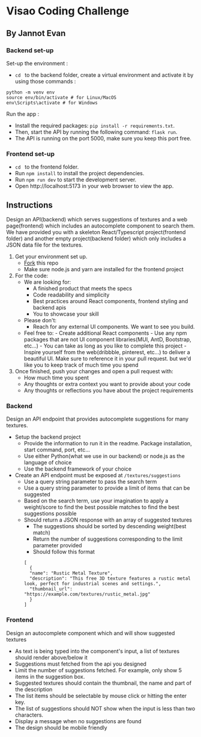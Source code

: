 # Visao Coding Challenge

## By Jannot Evan

### Backend set-up

Set-up the environment :

- `cd ` to the backend folder, create a virtual environment and activate it by using those commands :

```
python -m venv env
source env/bin/activate # for Linux/MacOS
env\Scripts\activate # for Windows
```

Run the app :

- Install the required packages: `pip install -r requirements.txt`.
- Then, start the API by running the following command: `flask run`.
- The API is running on the port 5000, make sure you keep this port free.

### Frontend set-up

- `cd ` to the frontend folder.
- Run `npm install` to install the project dependencies.
- Run `npm run dev` to start the development server.
- Open http://localhost:5173 in your web browser to view the app.

## Instructions

Design an API(backend) which serves suggestions of textures and a web page(frontend)
which includes an autocomplete component to search them.
We have provided you with a skeleton React/Typescript project(frontend folder)
and another empty project(backend folder) which only includes a JSON data file for the textures.

1. Get your environment set up.
   - [Fork](https://docs.github.com/en/get-started/quickstart/fork-a-repo) this repo
   - Make sure node.js and yarn are installed for the frontend project
2. For the code:
   - We are looking for:
     - A finished product that meets the specs
     - Code readability and simplicity
     - Best practices around React components, frontend styling and backend apis
     - You to showcase your skill
   - Please don't:
     - Reach for any external UI components. We want to see you build.
   - Feel free to: - Create additional React components - Use any npm packages that are not UI component libraries(MUI, AntD, Bootstrap, etc...) - You can take as long as you like to complete this project - Inspire yourself from the web(dribbble, pinterest, etc...) to deliver a beautiful UI.
     Make sure to reference it in your pull request.
     but we'd like you to keep track of much time you spend
3. Once finished, push your changes and open a pull request with:
   - How much time you spent
   - Any thoughts or extra context you want to provide about your code
   - Any thoughts or reflections you have about the project requirements

### Backend

Design an API endpoint that provides autocomplete suggestions for many textures.

- Setup the backend project
  - Provide the information to run it in the readme. Package installation, start command, port, etc...
  - Use either Python(what we use in our backend) or node.js as the language of choice
  - Use the backend framework of your choice
- Create an API endpoint must be exposed at `/textures/suggestions`
  - Use a query string parameter to pass the search term
  - Use a query string parameter to provide a limit of items that can be suggested
  - Based on the search term,
    use your imagination to apply a weight/score to find the best possible matches
    to find the best suggestions possible
  - Should return a JSON response with an array of suggested textures
    - The suggestions should be sorted by descending weight(best match)
    - Return the number of suggestions corresponding to the limit parameter provided
    - Should follow this format
    ```
    [
      {
      "name": "Rustic Metal Texture",
      "description": "This free 3D texture features a rustic metal look, perfect for industrial scenes and settings.",
      "thumbnail_url": "https://example.com/textures/rustic_metal.jpg"
      }
    ]
    ```

### Frontend

Design an autocomplete component which and will show suggested textures

- As text is being typed into the component's input, a list of textures should render above/below it
- Suggestions must fetched from the api you designed
- Limit the number of suggestions fetched. For example, only show 5 items in the suggestion box.
- Suggested textures should contain the thumbnail, the name and part of the description
- The list items should be selectable by mouse click or hitting the enter key.
- The list of suggestions should NOT show when the input is less than two characters.
- Display a message when no suggestions are found
- The design should be mobile friendly
